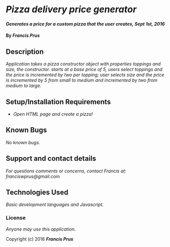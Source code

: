 # _Pizza delivery price generator_

#### _Generates a price for a custom pizza that the user creates, Sept 1st, 2016_

#### By _**Francis Prus**_

## Description

_Application takes a pizza constructor object with properties toppings and size, the constructor. starts at a base price of 5, users select toppings and the price is incremented by two per topping; user selects size and the price is incremented by 5 from small to medium and incremented by two from medium to large._

## Setup/Installation Requirements

* _Open HTML page and create a pizza!_

## Known Bugs

_No known bugs._

## Support and contact details

_For questions comments or concerns, contact Francis at: franciswprus@gmail.com_

## Technologies Used

_Basic development languages and Javascript._

### License

*Anyone may use this application.*

Copyright (c) 2016 **_Francis Prus_**
